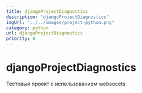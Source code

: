 ```yaml
---
title: djangoProjectDiagnostics
description: "djangoProjectDiagnostics"
imgUrl: "../../images/project-python.png"
category: python
url: djangoProjectDiagnostics
priority: 0
---
```


# djangoProjectDiagnostics

Тестовый проект с использованием websocets
